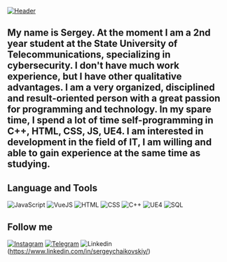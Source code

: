 [![Header](https://github.com/ser1372/ser1372/blob/main/assets/download.gif)](https://ser1372.github.io/MyCV/)

## My name is Sergey. At the moment I am a 2nd year student at the State University of Telecommunications, specializing in cybersecurity. I don't have much work experience, but I have other qualitative advantages. I am a very organized, disciplined and result-oriented person with a great passion for programming and technology. In my spare time, I spend a lot of time self-programming in C++, HTML, CSS, JS, UE4. I am interested in development in the field of IT, I am willing and able to gain experience at the same time as studying.






## Language and Tools

![JavaScript](https://img.shields.io/badge/-JavaScript-090909?style=for-the-badge&logo=JavaScript)
![VueJS](https://img.shields.io/badge/-VueJS-090909?style=for-the-badge&logo=Vue.js)
![HTML](https://img.shields.io/badge/-HTML-090909?style=for-the-badge&logo=HTML5)
![CSS](https://img.shields.io/badge/-CSS-090909?style=for-the-badge&logo=CSS3)
![C++](https://img.shields.io/badge/-C++-090909?style=for-the-badge&logo=C%2B%2B)
![UE4](https://img.shields.io/badge/-UE4-090909?style=for-the-badge&logo=unrealengine)
![SQL](https://img.shields.io/badge/-SQL-090909?style=for-the-badge&logo=mysql)



## Follow me
[![Instagram](https://img.shields.io/badge/-Instagram-090909?style=for-the-badge&logo=Instagram)](https://www.instagram.com/chaikovskiy.sergey/)
[![Telegram](https://img.shields.io/badge/-Telegram-090909?style=for-the-badge&logo=Telegram)](https://t.me/sergey030)
![Linkedin](https://img.shields.io/badge/-Linkedin-090909?style=for-the-badge&logo=Linkedin)(https://www.linkedin.com/in/sergeychaikovskiy/)

